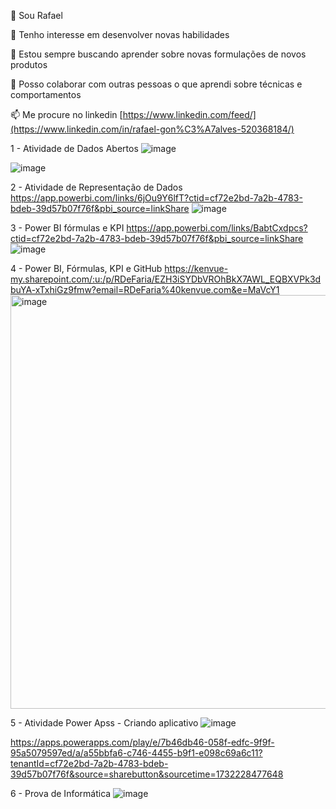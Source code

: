 👋 Sou Rafael

👀 Tenho interesse em desenvolver novas habilidades

🌱 Estou sempre buscando aprender sobre novas formulações de novos produtos

💞️ Posso colaborar com outras pessoas o que aprendi sobre técnicas e comportamentos

📫 Me procure no linkedin [https://www.linkedin.com/feed/](https://www.linkedin.com/in/rafael-gon%C3%A7alves-520368184/)




1 - Atividade de Dados Abertos
![image](https://github.com/user-attachments/assets/6b9248c9-fb61-448b-85ff-3bb0b143acda)


![image](https://github.com/user-attachments/assets/d31f372c-d81c-412c-80a7-4bf263530719)




2 - Atividade de Representação de Dados
https://app.powerbi.com/links/6jOu9Y6lfT?ctid=cf72e2bd-7a2b-4783-bdeb-39d57b07f76f&pbi_source=linkShare
![image](https://github.com/user-attachments/assets/c37da498-f37e-414f-87c2-d4ed4f9ff174)




3 - Power BI fórmulas e KPI
https://app.powerbi.com/links/BabtCxdpcs?ctid=cf72e2bd-7a2b-4783-bdeb-39d57b07f76f&pbi_source=linkShare
![image](https://github.com/user-attachments/assets/e417b128-474e-41ff-803e-3fc2b2a7e232)




4 - Power BI, Fórmulas, KPI e GitHub
https://kenvue-my.sharepoint.com/:u:/p/RDeFaria/EZH3iSYDbVROhBkX7AWL_EQBXVPk3dbuYA-xTxhiGz9fmw?email=RDeFaria%40kenvue.com&e=MaVcY1
<img width="662" alt="image" src="https://github.com/user-attachments/assets/a9f4dab6-01b5-427d-8631-f99ab0c380ec">





5 - Atividade Power Apss - Criando aplicativo
![image](https://github.com/user-attachments/assets/967d87fe-b37d-471e-aea8-599680698309)

https://apps.powerapps.com/play/e/7b46db46-058f-edfc-9f9f-95a5079597ed/a/a55bbfa6-c746-4455-b9f1-e098c69a6c11?tenantId=cf72e2bd-7a2b-4783-bdeb-39d57b07f76f&source=sharebutton&sourcetime=1732228477648


6 - Prova de Informática
![image](https://github.com/user-attachments/assets/731f297c-2655-4855-9370-276f1c047ac7)

